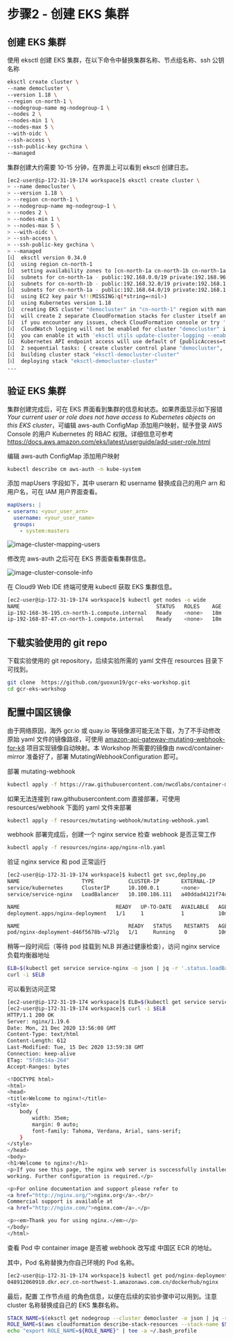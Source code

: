 # 步骤2 - 创建 EKS 集群

## 创建 EKS 集群

使用 eksctl 创建 EKS 集群，在以下命令中替换集群名称、节点组名称、ssh 公钥 名称

```bash
eksctl create cluster \
--name democluster \
--version 1.18 \
--region cn-north-1 \
--nodegroup-name mg-nodegroup-1 \
--nodes 2 \
--nodes-min 1 \
--nodes-max 5 \
--with-oidc \
--ssh-access \
--ssh-public-key gxchina \
--managed
```

集群创建大约需要 10-15 分钟，在界面上可以看到 eksctl 创建日志。

```bash
[ec2-user@ip-172-31-19-174 workspace]$ eksctl create cluster \
> --name democluster \
> --version 1.18 \
> --region cn-north-1 \
> --nodegroup-name mg-nodegroup-1 \
> --nodes 2 \
> --nodes-min 1 \
> --nodes-max 5 \
> --with-oidc \
> --ssh-access \
> --ssh-public-key gxchina \
> --managed
[ℹ]  eksctl version 0.34.0
[ℹ]  using region cn-north-1
[ℹ]  setting availability zones to [cn-north-1a cn-north-1b cn-north-1a]
[ℹ]  subnets for cn-north-1a - public:192.168.0.0/19 private:192.168.96.0/19
[ℹ]  subnets for cn-north-1b - public:192.168.32.0/19 private:192.168.128.0/19
[ℹ]  subnets for cn-north-1a - public:192.168.64.0/19 private:192.168.160.0/19
[ℹ]  using EC2 key pair %!!(MISSING)q(*string=<nil>)
[ℹ]  using Kubernetes version 1.18
[ℹ]  creating EKS cluster "democluster" in "cn-north-1" region with managed nodes
[ℹ]  will create 2 separate CloudFormation stacks for cluster itself and the initial managed nodegroup
[ℹ]  if you encounter any issues, check CloudFormation console or try 'eksctl utils describe-stacks --region=cn-north-1 --cluster=democluster'
[ℹ]  CloudWatch logging will not be enabled for cluster "democluster" in "cn-north-1"
[ℹ]  you can enable it with 'eksctl utils update-cluster-logging --enable-types={SPECIFY-YOUR-LOG-TYPES-HERE (e.g. all)} --region=cn-north-1 --cluster=democluster'
[ℹ]  Kubernetes API endpoint access will use default of {publicAccess=true, privateAccess=false} for cluster "democluster" in "cn-north-1"
[ℹ]  2 sequential tasks: { create cluster control plane "democluster", 3 sequential sub-tasks: { 3 sequential sub-tasks: { associate IAM OIDC provider, 2 sequential sub-tasks: { create IAM role for serviceaccount "kube-system/aws-node", create serviceaccount "kube-system/aws-node" }, restart daemonset "kube-system/aws-node" }, create addons, create managed nodegroup "mg-nodegroup-1" } }
[ℹ]  building cluster stack "eksctl-democluster-cluster"
[ℹ]  deploying stack "eksctl-democluster-cluster"
...
```



## 验证 EKS 集群

集群创建完成后，可在 EKS 界面看到集群的信息和状态。如果界面显示如下报错 *Your current user or role does not have access to Kubernetes objects on this EKS cluster*，可编辑 aws-auth ConfigMap 添加用户映射，赋予登录 AWS Console 的用户 Kubernetes 的 RBAC 权限。详细信息可参考 https://docs.aws.amazon.com/eks/latest/userguide/add-user-role.html 

编辑 aws-auth ConfigMap 添加用户映射

```bash
kubectl describe cm aws-auth -n kube-system
```

添加 mapUsers 字段如下，其中 userarn 和 username 替换成自己的用户 arn 和用户名，可在 IAM 用户界面查看。

```yaml
mapUsers: |
- userarn: <your_user_arn>
  username: <your_user_name>
  groups:
    - system:masters
```

![image-cluster-mapping-users](images/image-cluster-mapping-users.jpg)

修改完 aws-auth 之后可在 EKS 界面查看集群信息。

![image-cluster-console-info](images/image-cluster-console-info.jpg)

在 Cloud9 Web IDE 终端可使用 kubectl 获取 EKS 集群信息。

```bash
[ec2-user@ip-172-31-19-174 workspace]$ kubectl get nodes -o wide
NAME                                            STATUS   ROLES    AGE   VERSION              INTERNAL-IP      EXTERNAL-IP     OS-IMAGE         KERNEL-VERSION                  CONTAINER-RUNTIME
ip-192-168-36-195.cn-north-1.compute.internal   Ready    <none>   18m   v1.18.9-eks-d1db3c   192.168.36.195   52.80.95.147    Amazon Linux 2   4.14.209-160.335.amzn2.x86_64   docker://19.3.6
ip-192-168-87-47.cn-north-1.compute.internal    Ready    <none>   18m   v1.18.9-eks-d1db3c   192.168.87.47    52.81.236.155   Amazon Linux 2   4.14.209-160.335.amzn2.x86_64   docker://19.3.6
```



## 下载实验使用的 git repo

下载实验使用的 git repository，后续实验所需的 yaml 文件在 resources 目录下可找到。

```bash
git clone  https://github.com/guoxun19/gcr-eks-workshop.git
cd gcr-eks-workshop
```



## 配置中国区镜像

由于网络原因，海外 gcr.io 或 quay.io 等镜像源可能无法下载，为了不手动修改原始 yaml 文件的镜像路径，可使用 [amazon-api-gateway-mutating-webhook-for-k8](https://github.com/aws-samples/amazon-api-gateway-mutating-webhook-for-k8) 项目实现镜像自动映射。本 Workshop 所需要的镜像由 nwcd/container-mirror 准备好了，部署 MutatingWebhookConfiguration 即可。

部署 mutating-webhook

```bash
kubectl apply -f https://raw.githubusercontent.com/nwcdlabs/container-mirror/master/webhook/mutating-webhook.yaml
```

如果无法连接到 raw.githubusercontent.com 直接部署，可使用 resources/webhook 下面的 yaml 文件来部署

```bash
kubectl apply -f resources/mutating-webhook/mutating-webhook.yaml
```



webhook 部署完成后，创建一个 nginx service 检查 webhook 是否正常工作

```bash
kubectl apply -f resources/nginx-app/nginx-nlb.yaml
```

验证 nginx service 和 pod 正常运行

```bash
[ec2-user@ip-172-31-19-174 workspace]$ kubectl get svc,deploy,po
NAME                    TYPE           CLUSTER-IP       EXTERNAL-IP                                                                         PORT(S)        AGE
service/kubernetes      ClusterIP      10.100.0.1       <none>                                                                              443/TCP        3h6m
service/service-nginx   LoadBalancer   10.100.186.111   a40ddad4121f74da6bee4dacbf056e87-0dcb806a4efcaaf2.elb.cn-north-1.amazonaws.com.cn   80:32584/TCP   10m

NAME                               READY   UP-TO-DATE   AVAILABLE   AGE
deployment.apps/nginx-deployment   1/1     1            1           10m

NAME                                   READY   STATUS    RESTARTS   AGE
pod/nginx-deployment-d46f5678b-w72lg   1/1     Running   0          10m
```

稍等一段时间后（等待 pod 挂载到 NLB 并通过健康检查），访问 nginx service 负载均衡器地址

```bash
ELB=$(kubectl get service service-nginx -o json | jq -r '.status.loadBalancer.ingress[].hostname')
curl -i $ELB
```

可以看到访问正常

```bash
[ec2-user@ip-172-31-19-174 workspace]$ ELB=$(kubectl get service service-nginx -o json | jq -r '.status.loadBalancer.ingress[].hostname')
[ec2-user@ip-172-31-19-174 workspace]$ curl -i $ELB
HTTP/1.1 200 OK
Server: nginx/1.19.6
Date: Mon, 21 Dec 2020 13:56:08 GMT
Content-Type: text/html
Content-Length: 612
Last-Modified: Tue, 15 Dec 2020 13:59:38 GMT
Connection: keep-alive
ETag: "5fd8c14a-264"
Accept-Ranges: bytes

<!DOCTYPE html>
<html>
<head>
<title>Welcome to nginx!</title>
<style>
    body {
        width: 35em;
        margin: 0 auto;
        font-family: Tahoma, Verdana, Arial, sans-serif;
    }
</style>
</head>
<body>
<h1>Welcome to nginx!</h1>
<p>If you see this page, the nginx web server is successfully installed and
working. Further configuration is required.</p>

<p>For online documentation and support please refer to
<a href="http://nginx.org/">nginx.org</a>.<br/>
Commercial support is available at
<a href="http://nginx.com/">nginx.com</a>.</p>

<p><em>Thank you for using nginx.</em></p>
</body>
</html>
```

查看 Pod 中 container image 是否被 webhook 改写成 中国区 ECR 的地址。

其中，Pod 名称替换为你自己环境的 Pod 名称。

```bash
[ec2-user@ip-172-31-19-174 workspace]$ kubectl get pod/nginx-deployment-d46f5678b-w72lg -o=jsonpath='{.spec.containers[0].image}'                                                                            
048912060910.dkr.ecr.cn-northwest-1.amazonaws.com.cn/dockerhub/nginx
```



最后，配置 工作节点组 的角色信息，以便在后续的实验步骤中可以用到。注意 cluster 名称替换成自己的 EKS 集群名称。

```bash
STACK_NAME=$(eksctl get nodegroup --cluster democluster -o json | jq -r '.[].StackName')
ROLE_NAME=$(aws cloudformation describe-stack-resources --stack-name $STACK_NAME | jq -r '.StackResources[] | select(.ResourceType=="AWS::IAM::Role") | .PhysicalResourceId')
echo "export ROLE_NAME=${ROLE_NAME}" | tee -a ~/.bash_profile
```

